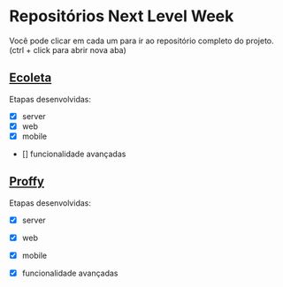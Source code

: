 
# Repositórios Next Level Week

Você pode clicar em cada um para ir ao repositório completo do projeto. (ctrl + click para abrir nova aba)

## [Ecoleta](https://github.com/W8jonas/estudos/tree/master/nextLevelWeek/Ecoleta)
Etapas desenvolvidas:
- [x] server
- [x] web
- [x] mobile
- [] funcionalidade avançadas


## [Proffy](https://github.com/W8jonas/estudos/tree/master/nextLevelWeek/Proffy)
Etapas desenvolvidas:
- [x] server
- [x] web
- [x] mobile
- [x] funcionalidade avançadas

